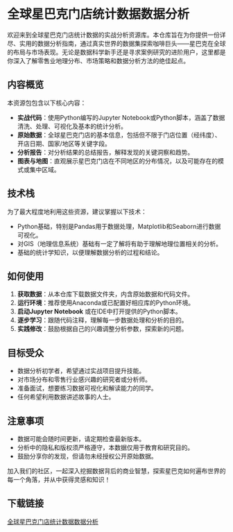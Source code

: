 # 全球星巴克门店统计数据数据分析

欢迎来到全球星巴克门店统计数据的实战分析资源库。本仓库旨在为你提供一份详尽、实用的数据分析指南，通过真实世界的数据集探索咖啡巨头——星巴克在全球的布局与市场表现。无论是数据科学新手还是寻求案例研究的进阶用户，这里都是你深入了解零售业地理分布、市场策略和数据分析方法的绝佳起点。

## 内容概览

本资源包包含以下核心内容：

- **实战代码**：使用Python编写的Jupyter Notebook或Python脚本，涵盖了数据清洗、处理、可视化及基本的统计分析。
- **原始数据**：全球星巴克门店的基本信息，包括但不限于门店位置（经纬度）、开店日期、国家/地区等关键字段。
- **分析报告**：对分析结果的总结报告，解释发现的关键洞察和趋势。
- **图表与地图**：直观展示星巴克门店在不同地区的分布情况，以及可能存在的模式或集中区域。

## 技术栈

为了最大程度地利用这些资源，建议掌握以下技术：
- Python基础，特别是Pandas用于数据处理，Matplotlib和Seaborn进行数据可视化。
- 对GIS（地理信息系统）基础有一定了解将有助于理解地理位置相关的分析。
- 基础的统计学知识，以便理解数据分析的过程和结论。

## 如何使用

1. **获取数据**：从本仓库下载数据文件夹，内含原始数据和代码文件。
2. **运行环境**：推荐使用Anaconda或已配置好相应库的Python环境。
3. **启动Jupyter Notebook** 或在IDE中打开提供的Python脚本。
4. **逐步学习**：跟随代码注释，理解每一步数据处理和分析的目的。
5. **实践修改**：鼓励根据自己的兴趣调整分析参数，探索新的问题。

## 目标受众

- 数据分析初学者，希望通过实战项目提升技能。
- 对市场分布和零售行业感兴趣的研究者或分析师。
- 准备面试，想要练习数据可视化和解读能力的同学。
- 任何希望利用数据讲述故事的人士。

## 注意事项

- 数据可能会随时间更新，请定期检查最新版本。
- 分析中的隐私和版权须严格遵守，本数据仅用于教育和研究目的。
- 鼓励分享你的发现，但请勿未经授权公开原始数据。

加入我们的社区，一起深入挖掘数据背后的商业智慧，探索星巴克如何遍布世界的每一个角落，并从中获得灵感和知识！

## 下载链接

[全球星巴克门店统计数据数据分析](https://pan.quark.cn/s/29c28798d647)